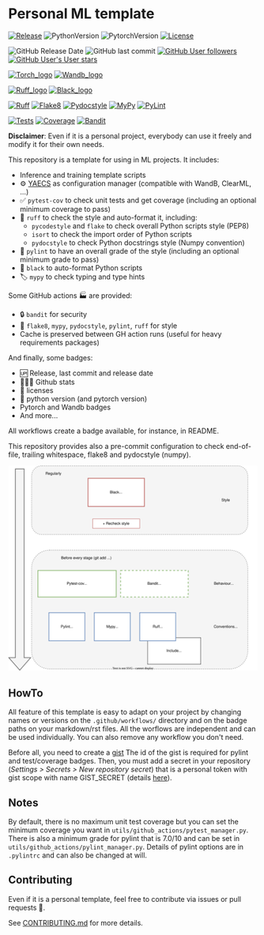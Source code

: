 # Personal ML template

[![Release](https://img.shields.io/github/v/release/valentingol/my_ml_template?include_prereleases)](https://github.com/valentingol/my_ml_template/releases)
![PythonVersion](https://img.shields.io/badge/python-3.8%20%7E%203.11-informational)
![PytorchVersion](https://img.shields.io/badge/pytorch-1.8%20%7E%201.13%20%7C%202.0-informational)
[![License](https://img.shields.io/github/license/valentingol/my_ml_template?color=999)](https://stringfixer.com/fr/MIT_license)

![GitHub Release Date](https://img.shields.io/github/release-date/valentingol/my_ml_template)
![GitHub last commit](https://img.shields.io/github/last-commit/valentingol/my_ml_template)
[![GitHub User followers](https://img.shields.io/github/followers/valentingol?label=User%20followers&style=social)](https://github.com/valentingol)
[![GitHub User's User stars](https://img.shields.io/github/stars/valentingol?label=User%20Stars&style=social)](https://github.com/valentingol)

[![Torch_logo](https://img.shields.io/badge/PyTorch-EE4C2C?style=for-the-badge&logo=pytorch&logoColor=white)](https://pytorch.org/)
[![Wandb_logo](https://img.shields.io/badge/Weights_&_Biases-FFBE00?style=for-the-badge&logo=WeightsAndBiases&logoColor=white)](https://wandb.ai/site)

[![Ruff_logo](https://img.shields.io/endpoint?url=https://raw.githubusercontent.com/charliermarsh/ruff/main/assets/badge/v1.json)](https://github.com/charliermarsh/ruff)
[![Black_logo](https://img.shields.io/badge/code%20style-black-000000.svg)](https://github.com/psf/black)

[![Ruff](https://github.com/valentingol/my_ml_template/actions/workflows/ruff.yaml/badge.svg)](https://github.com/valentingol/my_ml_template/actions/workflows/ruff.yaml)
[![Flake8](https://github.com/valentingol/my_ml_template/actions/workflows/flake.yaml/badge.svg)](https://github.com/valentingol/my_ml_template/actions/workflows/flake.yaml)
[![Pydocstyle](https://github.com/valentingol/my_ml_template/actions/workflows/pydocstyle.yaml/badge.svg)](https://github.com/valentingol/my_ml_template/actions/workflows/pydocstyle.yaml)
[![MyPy](https://github.com/valentingol/my_ml_template/actions/workflows/mypy.yaml/badge.svg)](https://github.com/valentingol/my_ml_template/actions/workflows/mypy.yaml)
[![PyLint](https://img.shields.io/endpoint?url=https://gist.githubusercontent.com/valentingol/106c646ac67294657bccf02bbe22208f/raw/workflow_template_pylint.json)](https://github.com/valentingol/my_ml_template/actions/workflows/pylint.yaml)

[![Tests](https://github.com/valentingol/my_ml_template/actions/workflows/tests.yaml/badge.svg)](https://github.com/valentingol/my_ml_template/actions/workflows/tests.yaml)
[![Coverage](https://img.shields.io/endpoint?url=https://gist.githubusercontent.com/valentingol/106c646ac67294657bccf02bbe22208f/raw/workflow_template_coverage.json)](https://github.com/valentingol/my_ml_template/actions/workflows/tests.yaml)
[![Bandit](https://github.com/valentingol/my_ml_template/actions/workflows/bandit.yaml/badge.svg)](https://github.com/valentingol/my_ml_template/actions/workflows/bandit.yaml)

**Disclaimer**: Even if it is a personal project, everybody can use it freely
and modify it for their own needs.

This repository is a template for using in ML projects. It includes:

- Inference and training template scripts
- ⚙️ [YAECS](https://github.com/valentingol/yaecs) as configuration manager
  (compatible with WandB, ClearML, ...)
- ✅ `pytest-cov` to check unit tests and get coverage (including an optional
  minimum coverage to pass)
- 🎨 `ruff` to check the style and auto-format it, including:
  - `pycodestyle` and `flake` to check overall Python scripts style (PEP8)
  - `isort` to check the import order of Python scripts
  - `pydocstyle` to check Python docstrings style (Numpy convention)
- 🎨 `pylint` to have an overall grade of the style (including an optional minimum
grade to pass)
- 🎨 `black` to auto-format Python scripts
- 🏷️ `mypy` to check typing and type hints

Some GitHub actions 🏭 are provided:

- 🔒 `bandit` for security
- 🎨 `flake8`, `mypy`, `pydocstyle`, `pylint`, `ruff` for style
- Cache is preserved between GH action runs (useful for heavy requirements packages)

And finally, some badges:

- 🆙 Release, last commit and release date
- 🧑‍🤝‍🧑 Github stats
- 📑 licenses
- 🔖 python version (and pytorch version)
- Pytorch and Wandb badges
- And more...

All workflows create a badge available, for instance, in README.

This repository provides also a pre-commit configuration to check end-of-file,
trailing whitespace, flake8 and pydocstyle (numpy).

![alt text](assets/checks.drawio.svg)

## HowTo

All feature of this template is easy to adapt on your project by changing names
or versions on the `.github/workflows/` directory and on the badge paths on your
markdown/rst files. All the worflows are independent and can be used individually.
You can also remove any workflow you don't need.

Before all, you need to create a [gist](https://gist.github.com/) The id of the
gist is required for pylint and test/coverage badges. Then, you must add a secret
in your repository (*Settings > Secrets > New repository secret*) that is a personal
token with gist scope with name GIST_SECRET (details
[here](https://github.com/Schneegans/dynamic-badges-action)).

## Notes

By default, there is no maximum unit test coverage but you can set the minimum
coverage you want in `utils/github_actions/pytest_manager.py`. There is also a
minimum grade for pylint that is 7.0/10 and can be set in
`utils/github_actions/pylint_manager.py`. Details of pylint options are in
`.pylintrc` and can also be changed at will.

## Contributing

Even if it is a personal template, feel free to contribute via issues or pull
requests 🤗.

See [CONTRIBUTING.md](CONTRIBUTING.md) for more details.

